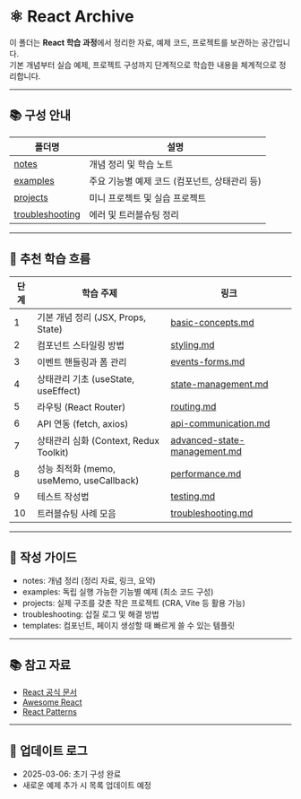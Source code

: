 # ⚛️ React Archive

이 폴더는 **React 학습 과정**에서 정리한 자료, 예제 코드, 프로젝트를 보관하는 공간입니다.  
기본 개념부터 실습 예제, 프로젝트 구성까지 단계적으로 학습한 내용을 체계적으로 정리합니다.

---

## 📚 구성 안내

| 폴더명 | 설명 |
|---|---|
| [notes](./notes) | 개념 정리 및 학습 노트 |
| [examples](./examples) | 주요 기능별 예제 코드 (컴포넌트, 상태관리 등) |
| [projects](./projects) | 미니 프로젝트 및 실습 프로젝트 |
| [troubleshooting](./troubleshooting) | 에러 및 트러블슈팅 정리 |

---

## 📖 추천 학습 흐름

| 단계 | 학습 주제 | 링크 |
|---|---|---|
| 1 | 기본 개념 정리 (JSX, Props, State) | [basic-concepts.md](./notes/basic-concepts.md) |
| 2 | 컴포넌트 스타일링 방법 | [styling.md](./notes/styling.md) |
| 3 | 이벤트 핸들링과 폼 관리 | [events-forms.md](./notes/events-forms.md) |
| 4 | 상태관리 기초 (useState, useEffect) | [state-management.md](./notes/state-management.md) |
| 5 | 라우팅 (React Router) | [routing.md](./notes/routing.md) |
| 6 | API 연동 (fetch, axios) | [api-communication.md](./notes/api-communication.md) |
| 7 | 상태관리 심화 (Context, Redux Toolkit) | [advanced-state-management.md](./notes/advanced-state-management.md) |
| 8 | 성능 최적화 (memo, useMemo, useCallback) | [performance.md](./notes/performance.md) |
| 9 | 테스트 작성법 | [testing.md](./notes/testing.md) |
| 10 | 트러블슈팅 사례 모음 | [troubleshooting.md](./troubleshooting/troubleshooting.md) |

---

## 📑 작성 가이드
- notes: 개념 정리 (정리 자료, 링크, 요약)
- examples: 독립 실행 가능한 기능별 예제 (최소 코드 구성)
- projects: 실제 구조를 갖춘 작은 프로젝트 (CRA, Vite 등 활용 가능)
- troubleshooting: 삽질 로그 및 해결 방법
- templates: 컴포넌트, 페이지 생성할 때 빠르게 쓸 수 있는 템플릿

---

## 📚 참고 자료
- [React 공식 문서](https://react.dev/)
- [Awesome React](https://github.com/enaqx/awesome-react)
- [React Patterns](https://reactpatterns.com/)

---

## 📢 업데이트 로그
- 2025-03-06: 초기 구성 완료
- 새로운 예제 추가 시 목록 업데이트 예정
